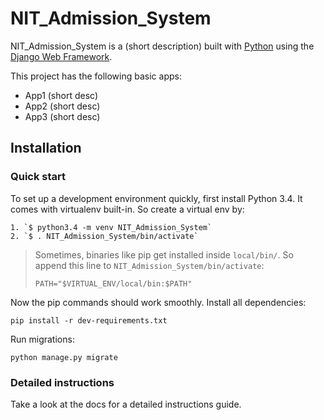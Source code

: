 

# NIT_Admission_System

NIT_Admission_System is a (short description) built with [Python][0] using the [Django Web Framework][1].

This project has the following basic apps:

* App1 (short desc)
* App2 (short desc)
* App3 (short desc)

## Installation

### Quick start

To set up a development environment quickly, first install Python 3.4. It
comes with virtualenv built-in. So create a virtual env by:

    1. `$ python3.4 -m venv NIT_Admission_System`
    2. `$ . NIT_Admission_System/bin/activate`

> Sometimes, binaries like pip get installed inside `local/bin/`. So append
> this line to `NIT_Admission_System/bin/activate`:
>
> `PATH="$VIRTUAL_ENV/local/bin:$PATH"`

Now the pip commands should work smoothly. Install all dependencies:

    pip install -r dev-requirements.txt

Run migrations:

    python manage.py migrate

### Detailed instructions

Take a look at the docs for a detailed instructions guide.

[0]: https://www.python.org/
[1]: https://www.djangoproject.com/
